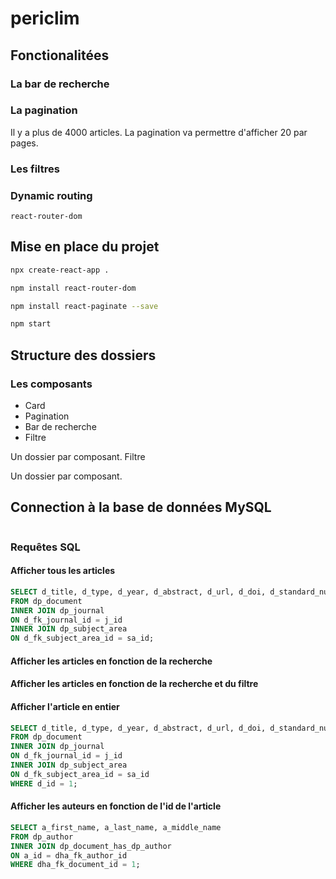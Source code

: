 # periclim

## Fonctionalitées

### La bar de recherche

### La pagination

Il y a plus de 4000 articles. La pagination va permettre d'afficher 20 par pages.

### Les filtres

### Dynamic routing

`react-router-dom`

## Mise en place du projet

```bash
npx create-react-app .

npm install react-router-dom

npm install react-paginate --save

npm start
```

## Structure des dossiers

### Les composants

- Card
- Pagination
- Bar de recherche
- Filtre

Un dossier par composant.
Filtre

Un dossier par composant.

## Connection à la base de données MySQL

```

```

### Requêtes SQL

#### Afficher tous les articles

```sql
SELECT d_title, d_type,	d_year,	d_abstract,	d_url, d_doi, d_standard_number, j_name, sa_name
FROM dp_document
INNER JOIN dp_journal
ON d_fk_journal_id = j_id
INNER JOIN dp_subject_area
ON d_fk_subject_area_id = sa_id;
```

#### Afficher les articles en fonction de la recherche

#### Afficher les articles en fonction de la recherche et du filtre

#### Afficher l'article en entier

```sql
SELECT d_title, d_type,	d_year,	d_abstract,	d_url, d_doi, d_standard_number, j_name, sa_name
FROM dp_document
INNER JOIN dp_journal
ON d_fk_journal_id = j_id
INNER JOIN dp_subject_area
ON d_fk_subject_area_id = sa_id
WHERE d_id = 1;
```

#### Afficher les auteurs en fonction de l'id de l'article

```sql
SELECT a_first_name, a_last_name, a_middle_name
FROM dp_author
INNER JOIN dp_document_has_dp_author
ON a_id = dha_fk_author_id
WHERE dha_fk_document_id = 1;
```
